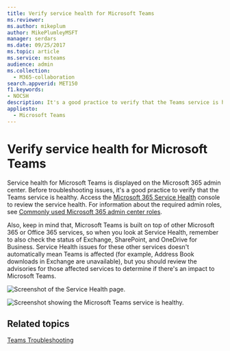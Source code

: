 ```yaml
---
title: Verify service health for Microsoft Teams
ms.reviewer: 
ms.author: mikeplum
author: MikePlumleyMSFT
manager: serdars
ms.date: 09/25/2017
ms.topic: article
ms.service: msteams
audience: admin
ms.collection: 
  - M365-collaboration
search.appverid: MET150
f1.keywords:
- NOCSH
description: It's a good practice to verify that the Teams service is healthy and so are other Microsoft 365 or Office 365 components such as Exchange, SharePoint, and OneDrive for Business.
appliesto: 
  - Microsoft Teams
---
```


# Verify service health for Microsoft Teams

Service health for Microsoft Teams is displayed on the Microsoft 365 admin center. Before troubleshooting issues, it's a good practice to verify that the Teams service is healthy. Access the <a href=" https://admin.microsoft.com/adminportal/home?ref=servicehealth" target="_blank">Microsoft 365 Service Health</a> console to review the service health. For information about the required admin roles, see [Commonly used Microsoft 365 admin center roles](/microsoft-365/admin/add-users/about-admin-roles#commonly-used-microsoft-365-admin-center-roles).

Also, keep in mind that, Microsoft Teams is built on top of other Microsoft 365 or Office 365 services, so when you look at Service Health, remember to also check the status of Exchange, SharePoint, and OneDrive for Business. Service Health issues for these other services doesn't automatically mean Teams is affected (for example, Address Book downloads in Exchange are unavailable), but you should review the advisories for those affected services to determine if there's an impact to Microsoft Teams.

![Screenshot of the Service Health page.](media/Verify_service_health_for_Microsoft_Teams_image1.png)

![Screenshot showing the Microsoft Teams service is healthy.](media/Verify_service_health_for_Microsoft_Teams_image2.png)


## Related topics

[Teams Troubleshooting](/MicrosoftTeams/troubleshoot/teams)
